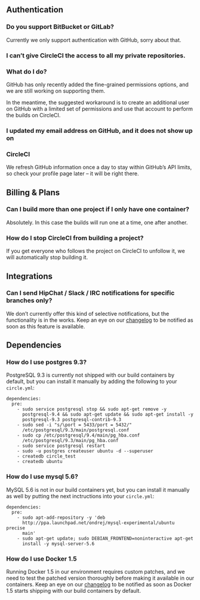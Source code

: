 <!--

title: Frequently Asked Questions
short_title: FAQ
last_updated: February 23, 2015

-->

## Authentication

### Do you support BitBucket or GitLab?
Currently we only support authentication with GitHub, sorry about that.

### I can’t give CircleCI the access to all my private repositories.
### What do I do?
GitHub has only recently added the fine-grained permissions options, and
we are still working on supporting them.

In the meantime, the suggested workaround is to create an additional
user on GitHub with a limited set of permissions and use that account to
perform the builds on CircleCI.

### I updated my email address on GitHub, and it does not show up on
### CircleCI
We refresh GitHub information once a day to stay within GitHub’s API
limits, so check your profile page later – it will be right there.

## Billing & Plans

### Can I build more than one project if I only have one container?
Absolutely. In this case the builds will run one at a time, one after
another.

### How do I stop CircleCI from building a project?
If you get everyone who follows the project on CircleCI to unfollow it, we
will automatically stop building it.

## Integrations

### Can I send HipChat / Slack / IRC notifications for specific branches only?
We don’t currently offer this kind of selective notifications, but the
functionality is in the works. Keep an eye on our
[changelog](https://circleci.com/changelog) to be notified as soon as
this feature is available.

## Dependencies
### How do I use postgres 9.3?
PostgreSQL 9.3 is currently not shipped with our build containers by
default, but you can install it manually by adding the following to your
`circle.yml`:
```
dependencies:
  pre:
    - sudo service postgresql stop && sudo apt-get remove -y
      postgresql-9.4 && sudo apt-get update && sudo apt-get install -y
      postgresql-9.3 postgresql-contrib-9.3
    - sudo sed -i "s/\port = 5433/port = 5432/"
      /etc/postgresql/9.3/main/postgresql.conf
    - sudo cp /etc/postgresql/9.4/main/pg_hba.conf
      /etc/postgresql/9.3/main/pg_hba.conf
    - sudo service postgresql restart
    - sudo -u postgres createuser ubuntu -d --superuser
    - createdb circle_test
    - createdb ubuntu
```

### How do I use mysql 5.6?
MySQL 5.6 is not in our build containers yet, but you can install it
manually as well by putting the next inctructions into your
`circle.yml`:
```
dependencies:
  pre:
    - sudo apt-add-repository -y 'deb
      http://ppa.launchpad.net/ondrej/mysql-experimental/ubuntu precise
      main'
    - sudo apt-get update; sudo DEBIAN_FRONTEND=noninteractive apt-get
      install -y mysql-server-5.6
```

### How do I use Docker 1.5
Running Docker 1.5 in our environment requires custom patches, and we
need to test the patched version thoroughly before making it available
in our containers. Keep an eye on our
[changelog](https://circleci.com/changelog) to be notified as soon as
Docker 1.5 starts shipping with our build containers by default.
